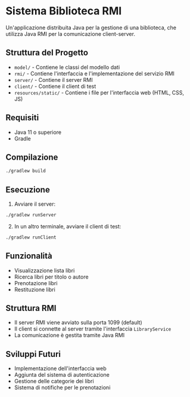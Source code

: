 # Sistema Biblioteca RMI

Un'applicazione distribuita Java per la gestione di una biblioteca, che utilizza Java RMI per la comunicazione client-server.

## Struttura del Progetto

- `model/` - Contiene le classi del modello dati
- `rmi/` - Contiene l'interfaccia e l'implementazione del servizio RMI
- `server/` - Contiene il server RMI
- `client/` - Contiene il client di test
- `resources/static/` - Contiene i file per l'interfaccia web (HTML, CSS, JS)

## Requisiti

- Java 11 o superiore
- Gradle

## Compilazione

```bash
./gradlew build
```

## Esecuzione

1. Avviare il server:
```bash
./gradlew runServer
```

2. In un altro terminale, avviare il client di test:
```bash
./gradlew runClient
```

## Funzionalità

- Visualizzazione lista libri
- Ricerca libri per titolo o autore
- Prenotazione libri
- Restituzione libri

## Struttura RMI

- Il server RMI viene avviato sulla porta 1099 (default)
- Il client si connette al server tramite l'interfaccia `LibraryService`
- La comunicazione è gestita tramite Java RMI

## Sviluppi Futuri

- Implementazione dell'interfaccia web
- Aggiunta del sistema di autenticazione
- Gestione delle categorie dei libri
- Sistema di notifiche per le prenotazioni
